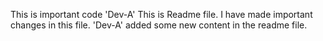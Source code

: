 This is important code 'Dev-A'
This is Readme file.
I have made important changes in this file. 'Dev-A'
added some new content in the readme file.
